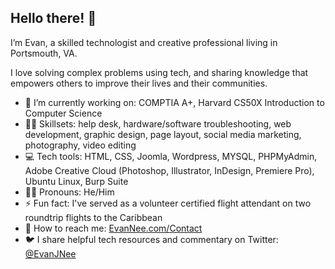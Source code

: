 ## Hello there! 👋

I’m Evan, a skilled technologist and creative professional living in Portsmouth, VA.

I love solving complex problems using tech, and sharing knowledge that empowers others to improve their lives and their communities.

- 🔭 I’m currently working on: COMPTIA A+, Harvard CS50X Introduction to Computer Science
- 👨‍💻 Skillsets: help desk, hardware/software troubleshooting, web development, graphic design, page layout, social media marketing, photography, video editing
- 💻 Tech tools: HTML, CSS, Joomla, Wordpress, MYSQL, PHPMyAdmin, Adobe Creative Cloud (Photoshop, Illustrator, InDesign, Premiere Pro), Ubuntu Linux, Burp Suite
- 🙋‍♂️ Pronouns: He/Him
- ⚡ Fun fact: I've served as a volunteer certified flight attendant on two roundtrip flights to the Caribbean
- 📧 How to reach me: [EvanNee.com/Contact](https://evannee.com/contact/)
- 🐦 I share helpful tech resources and commentary on Twitter: [@EvanJNee](https://twitter.com/evanjnee)
